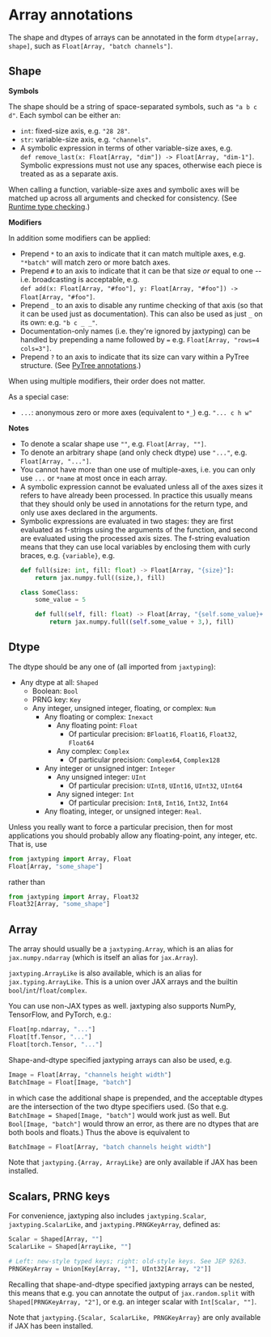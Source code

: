 # Array annotations

The shape and dtypes of arrays can be annotated in the form `dtype[array, shape]`, such as `Float[Array, "batch channels"]`.

## Shape

**Symbols**

The shape should be a string of space-separated symbols, such as `"a b c d"`. Each symbol can be either an:

- `int`: fixed-size axis, e.g. `"28 28"`.
- `str`: variable-size axis, e.g. `"channels"`.
- A symbolic expression in terms of other variable-size axes, e.g.  
    `def remove_last(x: Float[Array, "dim"]) -> Float[Array, "dim-1"]`.  
    Symbolic expressions must not use any spaces, otherwise each piece is treated as as a separate axis.

When calling a function, variable-size axes and symbolic axes will be matched up across all arguments and checked for consistency. (See [Runtime type checking](./runtime-type-checking.md).)

**Modifiers**

In addition some modifiers can be applied:

- Prepend `*` to an axis to indicate that it can match multiple axes, e.g. `"*batch"` will match zero or more batch axes.
- Prepend `#` to an axis to indicate that it can be that size *or* equal to one -- i.e. broadcasting is acceptable, e.g.  
    `def add(x: Float[Array, "#foo"], y: Float[Array, "#foo"]) -> Float[Array, "#foo"]`.
- Prepend `_` to an axis to disable any runtime checking of that axis (so that it can be used just as documentation). This can also be used as just `_` on its own: e.g. `"b c _ _"`.
- Documentation-only names (i.e. they're ignored by jaxtyping) can be handled by prepending a name followed by `=` e.g. `Float[Array, "rows=4 cols=3"]`.
- Prepend `?` to an axis to indicate that its size can vary within a PyTree structure. (See [PyTree annotations](./pytree.md).)

When using multiple modifiers, their order does not matter.

As a special case:

- `...`: anonymous zero or more axes (equivalent to `*_`) e.g. `"... c h w"`

**Notes**

- To denote a scalar shape use `""`, e.g. `Float[Array, ""]`.
- To denote an arbitrary shape (and only check dtype) use `"..."`, e.g. `Float[Array, "..."]`.
- You cannot have more than one use of multiple-axes, i.e. you can only use `...` or `*name` at most once in each array.
- A symbolic expression cannot be evaluated unless all of the axes sizes it refers to have already been processed. In practice this usually means that they should only be used in annotations for the return type, and only use axes declared in the arguments.
- Symbolic expressions are evaluated in two stages: they are first evaluated as f-strings using the arguments of the function, and second are evaluated using the processed axis sizes. The f-string evaluation means that they can use local variables by enclosing them with curly braces, e.g. `{variable}`, e.g.
    ```python
    def full(size: int, fill: float) -> Float[Array, "{size}"]:
        return jax.numpy.full((size,), fill)

    class SomeClass:
        some_value = 5

        def full(self, fill: float) -> Float[Array, "{self.some_value}+3"]:
            return jax.numpy.full((self.some_value + 3,), fill)
    ```

## Dtype

The dtype should be any one of (all imported from `jaxtyping`):

- Any dtype at all: `Shaped`
    - Boolean: `Bool`
    - PRNG key: `Key`
    - Any integer, unsigned integer, floating, or complex: `Num`
        - Any floating or complex: `Inexact`
            - Any floating point: `Float`
                - Of particular precision: `BFloat16`, `Float16`, `Float32`, `Float64`
            - Any complex: `Complex`
                - Of particular precision: `Complex64`, `Complex128`
        - Any integer or unsigned intger: `Integer`
            - Any unsigned integer: `UInt`
                - Of particular precision: `UInt8`, `UInt16`, `UInt32`, `UInt64`
            - Any signed integer: `Int`
                - Of particular precision: `Int8`, `Int16`, `Int32`, `Int64`
        - Any floating, integer, or unsigned integer: `Real`.

Unless you really want to force a particular precision, then for most applications you should probably allow any floating-point, any integer, etc. That is, use
```python
from jaxtyping import Array, Float
Float[Array, "some_shape"]
```
rather than
```python
from jaxtyping import Array, Float32
Float32[Array, "some_shape"]
```

## Array

The array should usually be a `jaxtyping.Array`, which is an alias for `jax.numpy.ndarray` (which is itself an alias for `jax.Array`).

`jaxtyping.ArrayLike` is also available, which is an alias for `jax.typing.ArrayLike`. This is a union over JAX arrays and the builtin `bool`/`int`/`float`/`complex`.

You can use non-JAX types as well. jaxtyping also supports NumPy, TensorFlow, and PyTorch, e.g.:
```python
Float[np.ndarray, "..."]
Float[tf.Tensor, "..."]
Float[torch.Tensor, "..."]
```

Shape-and-dtype specified jaxtyping arrays can also be used, e.g.
```python
Image = Float[Array, "channels height width"]
BatchImage = Float[Image, "batch"]
```
in which case the additional shape is prepended, and the acceptable dtypes are the intersection of the two dtype specifiers used. (So that e.g. `BatchImage = Shaped[Image, "batch"]` would work just as well. But `Bool[Image, "batch"]` would throw an error, as there are no dtypes that are both bools and floats.) Thus the above is equivalent to
```python
BatchImage = Float[Array, "batch channels height width"]
```

Note that `jaxtyping.{Array, ArrayLike}` are only available if JAX has been installed.

## Scalars, PRNG keys

For convenience, jaxtyping also includes `jaxtyping.Scalar`, `jaxtyping.ScalarLike`, and `jaxtyping.PRNGKeyArray`, defined as:
```python
Scalar = Shaped[Array, ""]
ScalarLike = Shaped[ArrayLike, ""]

# Left: new-style typed keys; right: old-style keys. See JEP 9263.
PRNGKeyArray = Union[Key[Array, ""], UInt32[Array, "2"]]
```

Recalling that shape-and-dtype specified jaxtyping arrays can be nested, this means that e.g. you can annotate the output of `jax.random.split` with `Shaped[PRNGKeyArray, "2"]`, or e.g. an integer scalar with `Int[Scalar, ""]`.

Note that `jaxtyping.{Scalar, ScalarLike, PRNGKeyArray}` are only available if JAX has been installed.
